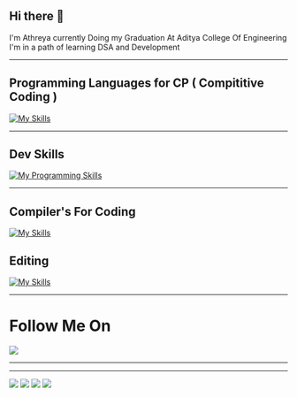 ## Hi there 👋
I'm Athreya currently Doing my Graduation At Aditya College Of Engineering
<br/>
I'm in a path of learning DSA and Development
<hr/>

## Programming Languages for CP ( Compititive Coding )

[![My Skills](https://skillicons.dev/icons?i=c,cpp,py,java&theme=dark)](https://skillicons.dev)

<hr/>

## Dev Skills

[![My Programming Skills](https://skillicons.dev/icons?i=html,css,js,git,github,bootstrap,mongodb,mysql,nodejs,react,npm&theme=dark)](https://skillicons.dev)

<hr/>

## Compiler's For Coding

[![My Skills](https://skillicons.dev/icons?i=vscode,idea,pycharm,sublime&theme=dark)](https://skillicons.dev)

## Editing 

[![My Skills](https://skillicons.dev/icons?i=ps,pr&theme=dark)](https://skillicons.dev)

<hr/>

<h1>Follow Me On </h1>
<a href="https://www.linkedin.com/in/athreya-akondi-/">
  <img src="https://skillicons.dev/icons?i=linkedin"/>
</a>

<hr/>
<hr/>

![](http://github-profile-summary-cards.vercel.app/api/cards/profile-details?username=akondi-athreya&theme=2077)
![](http://github-profile-summary-cards.vercel.app/api/cards/repos-per-language?username=akondi-athreya&theme=2077)
![](http://github-profile-summary-cards.vercel.app/api/cards/most-commit-language?username=akondi-athreya&theme=2077)
![](http://github-profile-summary-cards.vercel.app/api/cards/stats?username=akondi-athreya&theme=2077)
